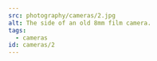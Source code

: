 ```yaml
---
src: photography/cameras/2.jpg
alt: The side of an old 8mm film camera.
tags: 
  - cameras
id: cameras/2
---
```

